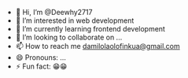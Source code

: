 - 👋 Hi, I’m @Deewhy2717
- 👀 I’m interested in web development 
- 🌱 I’m currently learning frontend development 
- 💞️ I’m looking to collaborate on ...
- 📫 How to reach me damilolaolofinkua@gmail.com
- 😄 Pronouns: ...
- ⚡ Fun fact: 😁😁

<!---
Deewhy2717/Deewhy2717 is a ✨ special ✨ repository because its `README.md` (this file) appears on your GitHub profile.
You can click the Preview link to take a look at your changes.
--->
